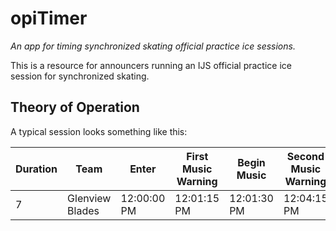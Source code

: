 # opiTimer

_An app for timing synchronized skating official practice ice sessions._

This is a resource for announcers running an IJS official practice ice session for synchronized skating.

## Theory of Operation

A typical session looks something like this:

| Duration | Team            | Enter       | First Music Warning | Begin Music | Second Music Warning | Begin Music | Time Remaing | Leave       |
| -------- | --------------- | ----------- | ------------------- | ----------- | -------------------- | ----------- | ------------ | ----------- |
| 7        | Glenview Blades | 12:00:00 PM | 12:01:15 PM         | 12:01:30 PM | 12:04:15 PM          | 12:04:30 PM | 12:06:00 PM  | 12:07:00 PM |
